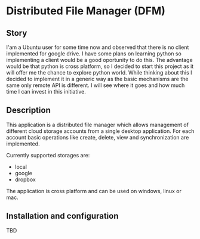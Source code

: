 Distributed File Manager (DFM)
==============================

Story
-----

  I'am a Ubuntu user for some time now and observed that there is no client implemented for google drive. I have some plans on learning python so implementing a client would be a good oportunity to do this. The advantage would be that python is cross platform, so I decided to start this project as it will offer me the chance to explore python world. While thinking about this I decided to implement it in a generic way as the basic mechanisms are the same only remote API is different. I will see where it goes and how much time I can invest in this initiative. 

Description
-----------

  This application is a distributed file manager which allows management of different cloud storage accounts from a single
desktop application.
  For each account basic operations like create, delete, view and synchronization are implemented.

Currently supported storages are:
- local
- google
- dropbox
  
The application is cross platform and can be used on windows, linux or mac.

Installation and configuration
------------------------------

 TBD




